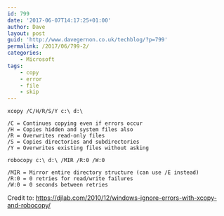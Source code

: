 ```yaml
---
id: 799
date: '2017-06-07T14:17:25+01:00'
author: Dave
layout: post
guid: 'http://www.davegernon.co.uk/techblog/?p=799'
permalink: /2017/06/799-2/
categories:
    - Microsoft
tags:
    - copy
    - error
    - file
    - skip
---
```


```
xcopy /C/H/R/S/Y c:\ d:\

/C = Continues copying even if errors occur
/H = Copies hidden and system files also
/R = Overwrites read-only files
/S = Copies directories and subdirectories
/Y = Overwrites existing files without asking
```

```
robocopy c:\ d:\ /MIR /R:0 /W:0

/MIR = Mirror entire directory structure (can use /E instead)
/R:0 = 0 retries for read/write failures
/W:0 = 0 seconds between retries
```

Credit to: https://djlab.com/2010/12/windows-ignore-errors-with-xcopy-and-robocopy/